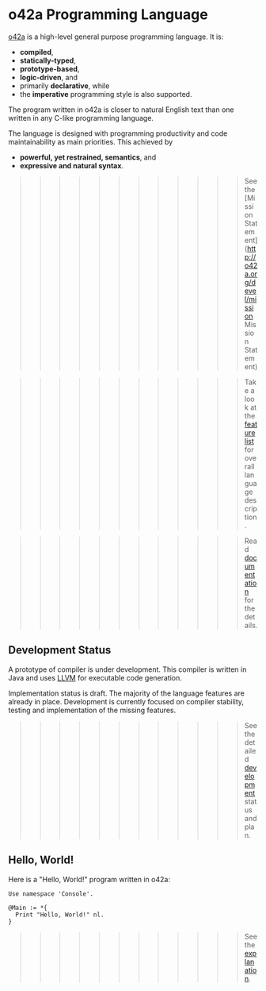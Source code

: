 o42a Programming Language
=========================

[o42a](http://o42a.org/) is a high-level general purpose programming language.
It is:

* **compiled**,
* **statically-typed**,
* **prototype-based**,
* **logic-driven**, and
* primarily **declarative**, while
* the **imperative** programming style is also supported. 

The program written in o42a is closer to natural English text than one written
in any C-like programming language.

The language is designed with programming productivity and code maintainability
as main priorities. This achieved by

* **powerful, yet restrained, semantics**, and
* **expressive and natural syntax**.

>>>>>>>>>>>> See the [Mission Statement](http://o42a.org/devel/mission Mission Statement)

>>>>>>>>>>>> Take a look at the [feature list](http://o42a.org/docs/intro/features)
for overall language description.

>>>>>>>>>>>> Read [documentation](http://o42a.org/docs/) for the details.


Development Status
------------------
A prototype of compiler is under development. This compiler is written in
Java and uses [LLVM](http://llvm.org/) for executable code generation.

Implementation status is draft. The majority of the language features are
already in place. Development is currently focused on compiler stability,
testing and implementation of the missing features.

>>>>>>>>>>>> See the detailed [development](http://o42a.org/devel/) status and plan.

Hello, World!
-------------
Here is a "Hello, World!" program written in o42a:

    Use namespace 'Console'.

    @Main := *{
      Print "Hello, World!" nl.
    }

>>>>>>>>>>>> See the [explanation](http://o42a.org/docs/intro/hello_world_explained).
